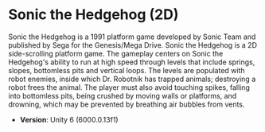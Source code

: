 # Sonic the Hedgehog (2D)

Sonic the Hedgehog is a 1991 platform game developed by Sonic Team and published by Sega for the Genesis/Mega Drive. Sonic the Hedgehog is a 2D side-scrolling platform game. 
The gameplay centers on Sonic the Hedgehog's ability to run at high speed through levels that include springs, slopes, bottomless pits and vertical loops.
The levels are populated with robot enemies, inside which Dr. Robotnik has trapped animals; destroying a robot frees the animal. The player must also avoid touching spikes, falling into bottomless pits, being crushed by moving walls or platforms, and drowning, which may be prevented by breathing air bubbles from vents.

- **Version**: Unity 6 (6000.0.13f1)
